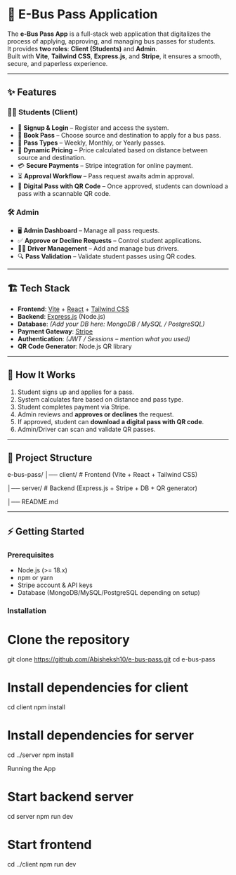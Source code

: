 # 🚌 E-Bus Pass Application

The **e-Bus Pass App** is a full-stack web application that digitalizes the process of applying, approving, and managing bus passes for students.  
It provides **two roles**: **Client (Students)** and **Admin**.  
Built with **Vite**, **Tailwind CSS**, **Express.js**, and **Stripe**, it ensures a smooth, secure, and paperless experience.

---

## ✨ Features

### 👨‍🎓 Students (Client)
- 🔑 **Signup & Login** – Register and access the system.
- 🎫 **Book Pass** – Choose source and destination to apply for a bus pass.
- 📅 **Pass Types** – Weekly, Monthly, or Yearly passes.
- 📍 **Dynamic Pricing** – Price calculated based on distance between source and destination.
- 💳 **Secure Payments** – Stripe integration for online payment.
- ⏳ **Approval Workflow** – Pass request awaits admin approval.
- 📲 **Digital Pass with QR Code** – Once approved, students can download a pass with a scannable QR code.

### 🛠️ Admin
- 🖥️ **Admin Dashboard** – Manage all pass requests.
- ✅ **Approve or Decline Requests** – Control student applications.
- 👨‍✈️ **Driver Management** – Add and manage bus drivers.
- 🔍 **Pass Validation** – Validate student passes using QR codes.

---

## 🏗️ Tech Stack
- **Frontend**: [Vite](https://vitejs.dev/) + [React](https://react.dev/) + [Tailwind CSS](https://tailwindcss.com/)
- **Backend**: [Express.js](https://expressjs.com/) (Node.js)
- **Database**: *(Add your DB here: MongoDB / MySQL / PostgreSQL)*
- **Payment Gateway**: [Stripe](https://stripe.com/)
- **Authentication**: *(JWT / Sessions – mention what you used)*
- **QR Code Generator**: Node.js QR library

---

## 🚀 How It Works
1. Student signs up and applies for a pass.
2. System calculates fare based on distance and pass type.
3. Student completes payment via Stripe.
4. Admin reviews and **approves or declines** the request.
5. If approved, student can **download a digital pass with QR code**.
6. Admin/Driver can scan and validate QR passes.

---

## 📂 Project Structure
e-bus-pass/
│── client/ # Frontend (Vite + React + Tailwind CSS)

│── server/ # Backend (Express.js + Stripe + DB + QR generator)

│── README.md


---

## ⚡ Getting Started

### Prerequisites
- Node.js (>= 18.x)
- npm or yarn
- Stripe account & API keys
- Database (MongoDB/MySQL/PostgreSQL depending on setup)

### Installation

# Clone the repository
git clone https://github.com/Abisheksh10/e-bus-pass.git
cd e-bus-pass

# Install dependencies for client
cd client
npm install

# Install dependencies for server
cd ../server
npm install

Running the App
# Start backend server
cd server
npm run dev

# Start frontend
cd ../client
npm run dev

